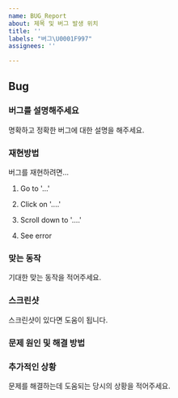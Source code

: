```yaml
---
name: BUG_Report
about: 제목 및 버그 발생 위치
title: ''
labels: "버그\U0001F997"
assignees: ''

---
```


## Bug

### **버그를 설명해주세요**

명확하고 정확한 버그에 대한 설명을 해주세요.

### **재현방법**

버그를 재현하려면...

1. Go to '...'

2. Click on '....'

3. Scroll down to '....'

4. See error

### **맞는 동작**

기대한 맞는 동작을 적어주세요.

### **스크린샷**

스크린샷이 있다면 도움이 됩니다.

### 문제 원인 및 해결 방법

### **추가적인 상황**

문제를 해결하는데 도움되는 당시의 상황을 적어주세요.
